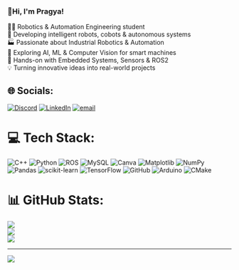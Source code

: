 ### 👋Hi, I'm Pragya!

👩‍💻 Robotics & Automation Engineering student  
🤖 Developing intelligent robots, cobots & autonomous systems  
🏭 Passionate about Industrial Robotics & Automation  
🧠 Exploring AI, ML & Computer Vision for smart machines  
🔧 Hands-on with Embedded Systems, Sensors & ROS2  
💡 Turning innovative ideas into real-world projects

## 🌐 Socials:
[![Discord](https://img.shields.io/badge/Discord-%237289DA.svg?logo=discord&logoColor=white)](https://discord.gg/pragyaas2804) [![LinkedIn](https://img.shields.io/badge/LinkedIn-%230077B5.svg?logo=linkedin&logoColor=white)](https://linkedin.com/in/pragya2804) [![email](https://img.shields.io/badge/Email-D14836?logo=gmail&logoColor=white)](mailto:pragyaas2004@gmail.com) 

# 💻 Tech Stack:
![C++](https://img.shields.io/badge/c++-%2300599C.svg?style=for-the-badge&logo=c%2B%2B&logoColor=white) ![Python](https://img.shields.io/badge/python-3670A0?style=for-the-badge&logo=python&logoColor=ffdd54) ![ROS](https://img.shields.io/badge/ros-%230A0FF9.svg?style=for-the-badge&logo=ros&logoColor=white) ![MySQL](https://img.shields.io/badge/mysql-4479A1.svg?style=for-the-badge&logo=mysql&logoColor=white) ![Canva](https://img.shields.io/badge/Canva-%2300C4CC.svg?style=for-the-badge&logo=Canva&logoColor=white) ![Matplotlib](https://img.shields.io/badge/Matplotlib-%23ffffff.svg?style=for-the-badge&logo=Matplotlib&logoColor=black) ![NumPy](https://img.shields.io/badge/numpy-%23013243.svg?style=for-the-badge&logo=numpy&logoColor=white) ![Pandas](https://img.shields.io/badge/pandas-%23150458.svg?style=for-the-badge&logo=pandas&logoColor=white) ![scikit-learn](https://img.shields.io/badge/scikit--learn-%23F7931E.svg?style=for-the-badge&logo=scikit-learn&logoColor=white) ![TensorFlow](https://img.shields.io/badge/TensorFlow-%23FF6F00.svg?style=for-the-badge&logo=TensorFlow&logoColor=white) ![GitHub](https://img.shields.io/badge/github-%23121011.svg?style=for-the-badge&logo=github&logoColor=white) ![Arduino](https://img.shields.io/badge/-Arduino-00979D?style=for-the-badge&logo=Arduino&logoColor=white) ![CMake](https://img.shields.io/badge/CMake-%23008FBA.svg?style=for-the-badge&logo=cmake&logoColor=white)
# 📊 GitHub Stats:
![](https://github-readme-stats.vercel.app/api?username=pragyapandey2804&theme=radical&hide_border=false&include_all_commits=false&count_private=false)<br/>
![](https://nirzak-streak-stats.vercel.app/?user=pragyapandey2804&theme=radical&hide_border=false)<br/>
![](https://github-readme-stats.vercel.app/api/top-langs/?username=pragyapandey2804&theme=radical&hide_border=false&include_all_commits=false&count_private=false&layout=compact)


---
[![](https://visitcount.itsvg.in/api?id=pragyapandey2804&icon=0&color=0)](https://visitcount.itsvg.in)

<!-- Proudly created with GPRM ( https://gprm.itsvg.in ) -->



